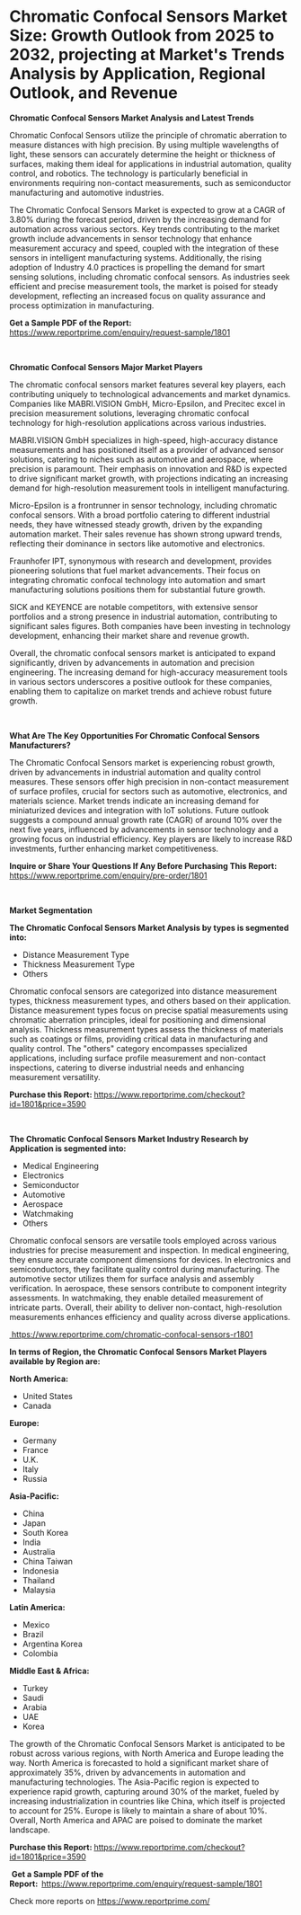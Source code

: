 <p><h1>Chromatic Confocal Sensors Market Size: Growth Outlook from 2025 to 2032, projecting at Market's Trends Analysis by Application, Regional Outlook, and Revenue</h1></p><p><strong>Chromatic Confocal Sensors Market Analysis and Latest Trends</strong></p>
<p><p>Chromatic Confocal Sensors utilize the principle of chromatic aberration to measure distances with high precision. By using multiple wavelengths of light, these sensors can accurately determine the height or thickness of surfaces, making them ideal for applications in industrial automation, quality control, and robotics. The technology is particularly beneficial in environments requiring non-contact measurements, such as semiconductor manufacturing and automotive industries.</p><p>The Chromatic Confocal Sensors Market is expected to grow at a CAGR of 3.80% during the forecast period, driven by the increasing demand for automation across various sectors. Key trends contributing to the market growth include advancements in sensor technology that enhance measurement accuracy and speed, coupled with the integration of these sensors in intelligent manufacturing systems. Additionally, the rising adoption of Industry 4.0 practices is propelling the demand for smart sensing solutions, including chromatic confocal sensors. As industries seek efficient and precise measurement tools, the market is poised for steady development, reflecting an increased focus on quality assurance and process optimization in manufacturing.</p></p>
<p><strong>Get a Sample PDF of the Report:&nbsp;</strong> <a href="https://www.reportprime.com/enquiry/request-sample/1801?utm_campaign=2244&utm_medium=2&utm_source=Github&utm_content=ia&utm_term=18032025&utm_id=chromatic-confocal-sensors">https://www.reportprime.com/enquiry/request-sample/1801</a></p>
<p>&nbsp;</p>
<p><strong>Chromatic Confocal Sensors Major Market Players</strong></p>
<p><p>The chromatic confocal sensors market features several key players, each contributing uniquely to technological advancements and market dynamics. Companies like MABRI.VISION GmbH, Micro-Epsilon, and Precitec excel in precision measurement solutions, leveraging chromatic confocal technology for high-resolution applications across various industries.</p><p>MABRI.VISION GmbH specializes in high-speed, high-accuracy distance measurements and has positioned itself as a provider of advanced sensor solutions, catering to niches such as automotive and aerospace, where precision is paramount. Their emphasis on innovation and R&D is expected to drive significant market growth, with projections indicating an increasing demand for high-resolution measurement tools in intelligent manufacturing.</p><p>Micro-Epsilon is a frontrunner in sensor technology, including chromatic confocal sensors. With a broad portfolio catering to different industrial needs, they have witnessed steady growth, driven by the expanding automation market. Their sales revenue has shown strong upward trends, reflecting their dominance in sectors like automotive and electronics.</p><p>Fraunhofer IPT, synonymous with research and development, provides pioneering solutions that fuel market advancements. Their focus on integrating chromatic confocal technology into automation and smart manufacturing solutions positions them for substantial future growth. </p><p>SICK and KEYENCE are notable competitors, with extensive sensor portfolios and a strong presence in industrial automation, contributing to significant sales figures. Both companies have been investing in technology development, enhancing their market share and revenue growth.</p><p>Overall, the chromatic confocal sensors market is anticipated to expand significantly, driven by advancements in automation and precision engineering. The increasing demand for high-accuracy measurement tools in various sectors underscores a positive outlook for these companies, enabling them to capitalize on market trends and achieve robust future growth.</p></p>
<p>&nbsp;</p>
<p><strong>What Are The Key Opportunities For Chromatic Confocal Sensors Manufacturers?</strong></p>
<p><p>The Chromatic Confocal Sensors market is experiencing robust growth, driven by advancements in industrial automation and quality control measures. These sensors offer high precision in non-contact measurement of surface profiles, crucial for sectors such as automotive, electronics, and materials science. Market trends indicate an increasing demand for miniaturized devices and integration with IoT solutions. Future outlook suggests a compound annual growth rate (CAGR) of around 10% over the next five years, influenced by advancements in sensor technology and a growing focus on industrial efficiency. Key players are likely to increase R&D investments, further enhancing market competitiveness.</p></p>
<p><strong>Inquire or Share Your Questions If Any Before Purchasing This Report:</strong> <a href="https://www.reportprime.com/enquiry/pre-order/1801?utm_campaign=2244&utm_medium=2&utm_source=Github&utm_content=ia&utm_term=18032025&utm_id=chromatic-confocal-sensors">https://www.reportprime.com/enquiry/pre-order/1801</a></p>
<p>&nbsp;</p>
<p><strong>Market Segmentation</strong></p>
<p><strong>The Chromatic Confocal Sensors Market Analysis by types is segmented into:</strong></p>
<p><ul><li>Distance Measurement Type</li><li>Thickness Measurement Type</li><li>Others</li></ul></p>
<p><p>Chromatic confocal sensors are categorized into distance measurement types, thickness measurement types, and others based on their application. Distance measurement types focus on precise spatial measurements using chromatic aberration principles, ideal for positioning and dimensional analysis. Thickness measurement types assess the thickness of materials such as coatings or films, providing critical data in manufacturing and quality control. The "others" category encompasses specialized applications, including surface profile measurement and non-contact inspections, catering to diverse industrial needs and enhancing measurement versatility.</p></p>
<p><strong>Purchase this Report:&nbsp;</strong><a href="https://www.reportprime.com/checkout?id=1801&price=3590&utm_campaign=2244&utm_medium=2&utm_source=Github&utm_content=ia&utm_term=18032025&utm_id=chromatic-confocal-sensors">https://www.reportprime.com/checkout?id=1801&price=3590</a></p>
<p>&nbsp;</p>
<p><strong>The Chromatic Confocal Sensors Market Industry Research by Application is segmented into:</strong></p>
<p><ul><li>Medical Engineering</li><li>Electronics</li><li>Semiconductor</li><li>Automotive</li><li>Aerospace</li><li>Watchmaking</li><li>Others</li></ul></p>
<p><p>Chromatic confocal sensors are versatile tools employed across various industries for precise measurement and inspection. In medical engineering, they ensure accurate component dimensions for devices. In electronics and semiconductors, they facilitate quality control during manufacturing. The automotive sector utilizes them for surface analysis and assembly verification. In aerospace, these sensors contribute to component integrity assessments. In watchmaking, they enable detailed measurement of intricate parts. Overall, their ability to deliver non-contact, high-resolution measurements enhances efficiency and quality across diverse applications.</p></p>
<p><a href="https://www.reportprime.com/chromatic-confocal-sensors-r1801?utm_campaign=2244&utm_medium=2&utm_source=Github&utm_content=ia&utm_term=18032025&utm_id=chromatic-confocal-sensors">&nbsp;https://www.reportprime.com/chromatic-confocal-sensors-r1801</a></p>
<p><strong>In terms of Region, the Chromatic Confocal Sensors Market Players available by Region are:</strong></p>
<p>
    <p> <strong> North America: </strong>
        <ul>
            <li>United States</li>
            <li>Canada</li>
        </ul>
        </p> 
    <p> <strong> Europe: </strong>
        <ul>
            <li>Germany</li>
            <li>France</li>
            <li>U.K.</li>
            <li>Italy</li>
            <li>Russia</li>
        </ul>
        </p> 
    <p> <strong> Asia-Pacific: </strong>
        <ul>
            <li>China</li>
            <li>Japan</li>
            <li>South Korea</li>
            <li>India</li>
            <li>Australia</li>
            <li>China Taiwan</li>
            <li>Indonesia</li>
            <li>Thailand</li>
            <li>Malaysia</li>
        </ul>
        </p> 
    <p> <strong> Latin America: </strong>
        <ul>
            <li>Mexico</li>
            <li>Brazil</li>
            <li>Argentina Korea</li>
            <li>Colombia</li>
        </ul>
        </p> 
    <p> <strong> Middle East & Africa: </strong>
        <ul>
            <li>Turkey</li>
            <li>Saudi</li>
            <li>Arabia</li>
            <li>UAE</li>
            <li>Korea</li>
        </ul>
    </p>
    </p>
<p><p>The growth of the Chromatic Confocal Sensors Market is anticipated to be robust across various regions, with North America and Europe leading the way. North America is forecasted to hold a significant market share of approximately 35%, driven by advancements in automation and manufacturing technologies. The Asia-Pacific region is expected to experience rapid growth, capturing around 30% of the market, fueled by increasing industrialization in countries like China, which itself is projected to account for 25%. Europe is likely to maintain a share of about 10%. Overall, North America and APAC are poised to dominate the market landscape.</p></p>
<p><strong>Purchase this Report: </strong><a href="https://www.reportprime.com/checkout?id=1801&price=3590&utm_campaign=2244&utm_medium=2&utm_source=Github&utm_content=ia&utm_term=18032025&utm_id=chromatic-confocal-sensors">https://www.reportprime.com/checkout?id=1801&price=3590</a></p>
<p>&nbsp;<strong>Get a Sample PDF of the Report:&nbsp;&nbsp;</strong><a href="https://www.reportprime.com/enquiry/request-sample/1801?utm_campaign=2244&utm_medium=2&utm_source=Github&utm_content=ia&utm_term=18032025&utm_id=chromatic-confocal-sensors">https://www.reportprime.com/enquiry/request-sample/1801</a></p>
<p><strong></strong></p>
<p>Check more reports on <a href="https://www.reportprime.com/?utm_campaign=2244&utm_medium=2&utm_source=Github&utm_content=ia&utm_term=18032025&utm_id=chromatic-confocal-sensors">https://www.reportprime.com/</a></p>